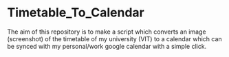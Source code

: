 # Timetable_To_Calendar
The aim of this repository is to make a script which converts an image (screenshot) of the timetable of my university (VIT) to a calendar which can be synced with my personal/work google calendar with a simple click.
